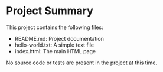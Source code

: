 # Project Summary

This project contains the following files:

- README.md: Project documentation
- hello-world.txt: A simple text file
- index.html: The main HTML page

No source code or tests are present in the project at this time.
